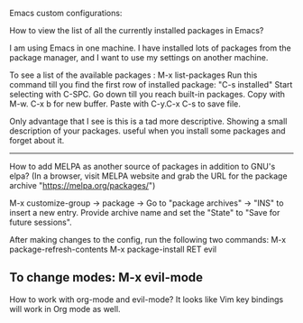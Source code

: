 Emacs custom configurations:

How to view the list of all the currently installed packages in Emacs?

I am using Emacs in one machine. I have installed lots of packages from the package manager, and I want to use my settings on another machine.

To see a list of the available packages : M-x list-packages
Run this command till you find the first row of installed package: "C-s installed"
Start selecting with C-SPC.
Go down till you reach built-in packages. Copy with M-w. C-x b for new buffer. Paste with C-y.C-x C-s to save file.

Only advantage that I see is this is a tad more descriptive. Showing a small description of your packages. useful when you install some packages and forget about it.

-------------------
How to add MELPA as another source of packages in addition to GNU's elpa?
(In a browser, visit MELPA website and grab the URL for the package archive "https://melpa.org/packages/")

M-x customize-group -> package -> Go to "package archives" -> "INS" to insert a new entry. Provide archive name and set the "State" to "Save for future sessions".

After making changes to the config, run the following two commands:
  M-x package-refresh-contents
  M-x package-install RET evil

To change modes: M-x evil-mode
-------------------

How to work with org-mode and evil-mode? It looks like Vim key bindings will work in Org mode as well.